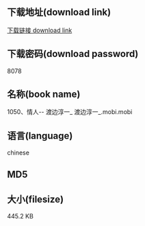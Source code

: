 ## 下载地址(download link)
[下载链接 download link](https://voluble-croquembouche-d321dc.netlify.app/?s=1050%E3%80%81%E6%83%85%E4%BA%BA--+%E6%B8%A1%E8%BE%B9%E6%B7%B3%E4%B8%80_+%E6%B8%A1%E8%BE%B9%E6%B7%B3%E4%B8%80_.mobi)

## 下载密码(download password)
8078

## 名称(book name)
1050、情人-- 渡边淳一_ 渡边淳一_.mobi.mobi

## 语言(language)
chinese

## MD5


## 大小(filesize)
445.2 KB
